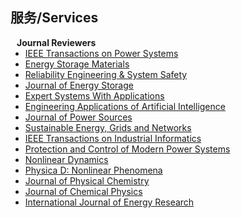 ## 服务/Services
<!--
<h4 style="margin:0 10px 0;"> Confer Reviewers</h4>
<ul style="margin:0 0 5px;">
  <li><a href="http://cvpr2023.thecvf.com/"><autocolor>IEEE/CVF Conference on Computer Vision and Pattern Recognition (CVPR) 2021-2023</autocolor></a></li>
  <li><a href="http://iccv2021.thecvf.com/"><autocolor>IEEE/CVF International Conference on Computer Vision (ICCV) 2021</autocolor></a></li>
  <li><a href="https://eccv2022.ecva.net/"><autocolor>European Conference on Computer Vision (ECCV) 2022</autocolor></a></li> 
</ul>
-->

<h4 style="margin:0 10px 0;">Journal Reviewers</h4>

<ul style="margin:0 0 20px;">
  <li><a href="https://ieeexplore.ieee.org/xpl/RecentIssue.jsp?punumber=59"><autocolor>IEEE Transactions on Power Systems</autocolor></a></li>
  <li><a href="https://www.sciencedirect.com/journal/energy-storage-materials"><autocolor>Energy Storage Materials</autocolor></a></li>
  <li><a href="https://www.sciencedirect.com/journal/reliability-engineering-and-system-safety"><autocoor>Reliability Engineering & System Safety</autocolor></a></li>
  <li><a href="https://www.sciencedirect.com/journal/journal-of-energy-storage"><autocolor>Journal of Energy Storage</autocolor></a></li>
  <li><a href="https://www.sciencedirect.com/journal/expert-systems-with-applications"><autocolor>Expert Systems With Applications</autocolor></a></li>
  <li><a href="https://www.sciencedirect.com/journal/engineering-applications-of-artificial-intelligence"><autocolor>Engineering Applications of Artificial Intelligence
</autocolor></a></li>
  <li><a href="https://www.sciencedirect.com/journal/journal-of-power-sources"><autocolor>Journal of Power Sources</autocolor></a></li> 
  <li><a href="https://www.sciencedirect.com/journal/sustainable-energy-grids-and-networks"><autocolor>Sustainable Energy, Grids and Networks</autocolor></a></li>
  <li><a href="https://mc.manuscriptcentral.com/tii"><autocolor>IEEE Transactions on Industrial Informatics</autocolor></a></li>
  <li><a href="https://pcmp.springeropen.com/"><autocolor>Protection and Control of Modern Power Systems </autocolor></a></li>
  <li><a href="https://www.springer.com/journal/11071"><autocolor>Nonlinear Dynamics</autocolor></a></li>
  <li><a href="https://www.sciencedirect.com/journal/physica-d-nonlinear-phenomena"><autocolor>Physica D: Nonlinear Phenomena </autocolor></a></li>
  <li><a href="https://pubs.acs.org/loi/jpchax"><autocolor>Journal of Physical Chemistry </autocolor></a></li>
  <li><a href="https://pubs.aip.org/jcp"><autocolor>Journal of Chemical Physics </autocolor></a></li>
  <li><a href="https://onlinelibrary.wiley.com/journal/1099114x"><autocolor>International Journal of Energy Research </autocolor></a></li>
</ul>

